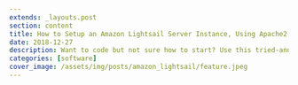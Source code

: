 ```yaml
---
extends: _layouts.post
section: content
title: How to Setup an Amazon Lightsail Server Instance, Using Apache2, WSGI and Flask.
date: 2018-12-27
description: Want to code but not sure how to start? Use this tried-and-true framework to get started — even if programming seems scary.
categories: [software]
cover_image: /assets/img/posts/amazon_lightsail/feature.jpeg
---
```

